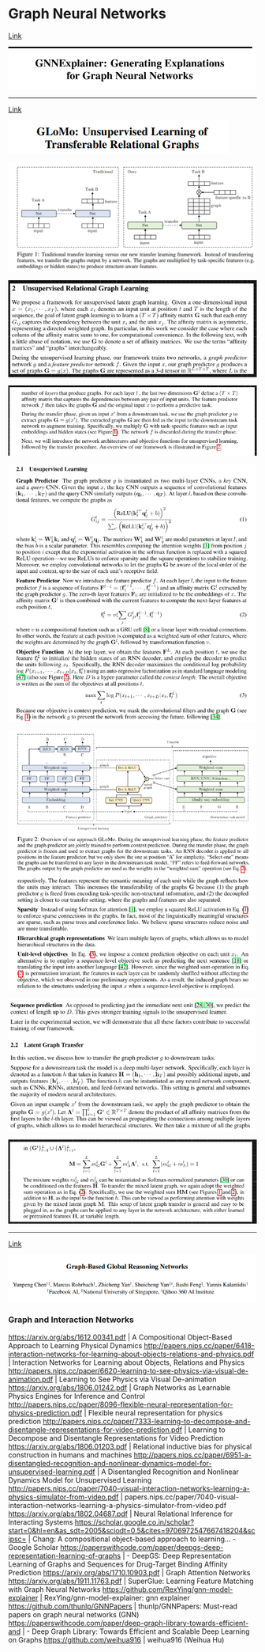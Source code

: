 # Graph Neural Networks

[Link](https://arxiv.org/abs/1903.03894)

![](images/2020-07-21-04-49-16.png)

---

[Link](https://papers.nips.cc/paper/8110-glomo-unsupervised-learning-of-transferable-relational-graphs.pdf)

![](images/2020-07-23-01-11-22.png)

![](images/2020-07-23-01-13-04.png)

![](images/2020-07-22-00-29-11.png)

![](images/2020-07-22-00-29-42.png)

![](images/2020-07-22-00-30-07.png)

![](images/2020-07-22-00-30-44.png)

![](images/2020-07-22-00-31-02.png)

![](images/2020-07-22-00-31-24.png)

---

[Link](https://openaccess.thecvf.com/content_CVPR_2019/papers/Chen_Graph-Based_Global_Reasoning_Networks_CVPR_2019_paper.pdf)

![](images/2020-07-22-01-58-53.png)

### Graph and Interaction Networks

https://arxiv.org/abs/1612.00341.pdf | A Compositional Object-Based Approach to Learning Physical Dynamics
http://papers.nips.cc/paper/6418-interaction-networks-for-learning-about-objects-relations-and-physics.pdf | Interaction Networks for Learning about Objects, Relations and Physics
http://papers.nips.cc/paper/6620-learning-to-see-physics-via-visual-de-animation.pdf | Learning to See Physics via Visual De-animation
https://arxiv.org/abs/1806.01242.pdf | Graph Networks as Learnable Physics Engines for Inference and Control
http://papers.nips.cc/paper/8096-flexible-neural-representation-for-physics-prediction.pdf | Flexible neural representation for physics prediction
http://papers.nips.cc/paper/7333-learning-to-decompose-and-disentangle-representations-for-video-prediction.pdf | Learning to Decompose and Disentangle Representations for Video Prediction
https://arxiv.org/abs/1806.01203.pdf | Relational inductive bias for physical construction in humans and machines
http://papers.nips.cc/paper/6951-a-disentangled-recognition-and-nonlinear-dynamics-model-for-unsupervised-learning.pdf | A Disentangled Recognition and Nonlinear Dynamics Model for Unsupervised Learning
http://papers.nips.cc/paper/7040-visual-interaction-networks-learning-a-physics-simulator-from-video.pdf | papers.nips.cc/paper/7040-visual-interaction-networks-learning-a-physics-simulator-from-video.pdf
https://arxiv.org/abs/1802.04687.pdf | Neural Relational Inference for Interacting Systems
https://scholar.google.co.in/scholar?start=0&hl=en&as_sdt=2005&sciodt=0,5&cites=9706972547667418204&scipsc= | Chang: A compositional object-based approach to learning... - Google Scholar
https://paperswithcode.com/paper/deepgs-deep-representation-learning-of-graphs | - DeepGS: Deep Representation Learning of Graphs and Sequences for Drug-Target Binding Affinity Prediction
https://arxiv.org/abs/1710.10903.pdf | Graph Attention Networks
https://arxiv.org/abs/1911.11763.pdf | SuperGlue: Learning Feature Matching with Graph Neural Networks
https://github.com/RexYing/gnn-model-explainer | RexYing/gnn-model-explainer: gnn explainer
https://github.com/thunlp/GNNPapers | thunlp/GNNPapers: Must-read papers on graph neural networks (GNN)
https://paperswithcode.com/paper/deep-graph-library-towards-efficient-and | - Deep Graph Library: Towards Efficient and Scalable Deep Learning on Graphs
https://github.com/weihua916 | weihua916 (Weihua Hu)
